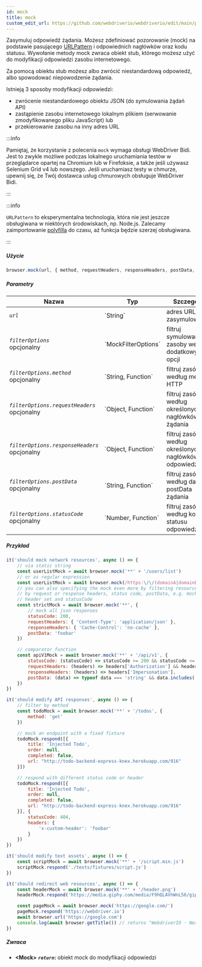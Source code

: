 ```yaml
---
id: mock
title: mock
custom_edit_url: https://github.com/webdriverio/webdriverio/edit/main/packages/webdriverio/src/commands/browser/mock.ts
---
```


Zasymuluj odpowiedź żądania. Możesz zdefiniować pozorowanie (mock) na podstawie pasującego
[URLPattern](https://developer.mozilla.org/en-US/docs/Web/API/URLPattern)
i odpowiednich nagłówków oraz kodu statusu. Wywołanie metody mock
zwraca obiekt stub, którego możesz użyć do modyfikacji odpowiedzi
zasobu internetowego.

Za pomocą obiektu stub możesz albo zwrócić niestandardową odpowiedź, albo
spowodować niepowodzenie żądania.

Istnieją 3 sposoby modyfikacji odpowiedzi:
- zwrócenie niestandardowego obiektu JSON (do symulowania żądań API)
- zastąpienie zasobu internetowego lokalnym plikiem (serwowanie zmodyfikowanego pliku JavaScript) lub
- przekierowanie zasobu na inny adres URL

:::info

Pamiętaj, że korzystanie z polecenia `mock` wymaga obsługi WebDriver Bidi. Jest to
zwykle możliwe podczas lokalnego uruchamiania testów w przeglądarce opartej na Chromium lub
w Firefoksie, a także jeśli używasz Selenium Grid v4 lub nowszego. Jeśli uruchamiasz testy
w chmurze, upewnij się, że Twój dostawca usług chmurowych obsługuje WebDriver Bidi.

:::

:::info

`URLPattern` to eksperymentalna technologia, która nie jest jeszcze obsługiwana w niektórych środowiskach, np. Node.js.
Zalecamy zaimportowanie [polyfilla](https://www.npmjs.com/package/urlpattern-polyfill)
do czasu, aż funkcja będzie szerzej obsługiwana.

:::

##### Użycie

```js
browser.mock(url, { method, requestHeaders, responseHeaders, postData, statusCode })
```

##### Parametry

<table>
  <thead>
    <tr>
      <th>Nazwa</th><th>Typ</th><th>Szczegóły</th>
    </tr>
  </thead>
  <tbody>
    <tr>
      <td><code><var>url</var></code></td>
      <td>`String`</td>
      <td>adres URL do zasymulowania</td>
    </tr>
    <tr>
      <td><code><var>filterOptions</var></code><br /><span className="label labelWarning">opcjonalny</span></td>
      <td>`MockFilterOptions`</td>
      <td>filtruj symulowane zasoby według dodatkowych opcji</td>
    </tr>
    <tr>
      <td><code><var>filterOptions.method</var></code><br /><span className="label labelWarning">opcjonalny</span></td>
      <td>`String, Function`</td>
      <td>filtruj zasób według metody HTTP</td>
    </tr>
    <tr>
      <td><code><var>filterOptions.requestHeaders</var></code><br /><span className="label labelWarning">opcjonalny</span></td>
      <td>`Object, Function`</td>
      <td>filtruj zasób według określonych nagłówków żądania</td>
    </tr>
    <tr>
      <td><code><var>filterOptions.responseHeaders</var></code><br /><span className="label labelWarning">opcjonalny</span></td>
      <td>`Object, Function`</td>
      <td>filtruj zasób według określonych nagłówków odpowiedzi</td>
    </tr>
    <tr>
      <td><code><var>filterOptions.postData</var></code><br /><span className="label labelWarning">opcjonalny</span></td>
      <td>`String, Function`</td>
      <td>filtruj zasób według danych postData żądania</td>
    </tr>
    <tr>
      <td><code><var>filterOptions.statusCode</var></code><br /><span className="label labelWarning">opcjonalny</span></td>
      <td>`Number, Function`</td>
      <td>filtruj zasób według kodu statusu odpowiedzi</td>
    </tr>
  </tbody>
</table>

##### Przykład

```js title="mock.js"
it('should mock network resources', async () => {
    // via static string
    const userListMock = await browser.mock('**' + '/users/list')
    // or as regular expression
    const userListMock = await browser.mock(/https:\/\/(domainA|domainB)\.com\/.+/)
    // you can also specifying the mock even more by filtering resources
    // by request or response headers, status code, postData, e.g. mock only responses with specific
    // header set and statusCode
    const strictMock = await browser.mock('**', {
        // mock all json responses
        statusCode: 200,
        requestHeaders: { 'Content-Type': 'application/json' },
        responseHeaders: { 'Cache-Control': 'no-cache' },
        postData: 'foobar'
    })

    // comparator function
    const apiV1Mock = await browser.mock('**' + '/api/v1', {
        statusCode: (statusCode) => statusCode >= 200 && statusCode <= 203,
        requestHeaders: (headers) => headers['Authorization'] && headers['Authorization'].startsWith('Bearer '),
        responseHeaders: (headers) => headers['Impersonation'],
        postData: (data) => typeof data === 'string' && data.includes('foo')
    })
})

it('should modify API responses', async () => {
    // filter by method
    const todoMock = await browser.mock('**' + '/todos', {
        method: 'get'
    })

    // mock an endpoint with a fixed fixture
    todoMock.respond([{
        title: 'Injected Todo',
        order: null,
        completed: false,
        url: "http://todo-backend-express-knex.herokuapp.com/916"
    }])

    // respond with different status code or header
    todoMock.respond([{
        title: 'Injected Todo',
        order: null,
        completed: false,
        url: "http://todo-backend-express-knex.herokuapp.com/916"
    }], {
        statusCode: 404,
        headers: {
            'x-custom-header': 'foobar'
        }
    })
})

it('should modify text assets', async () => {
    const scriptMock = await browser.mock('**' + '/script.min.js')
    scriptMock.respond('./tests/fixtures/script.js')
})

it('should redirect web resources', async () => {
    const headerMock = await browser.mock('**' + '/header.png')
    headerMock.respond('https://media.giphy.com/media/F9hQLAVhWnL56/giphy.gif')

    const pageMock = await browser.mock('https://google.com/')
    pageMock.respond('https://webdriver.io')
    await browser.url('https://google.com')
    console.log(await browser.getTitle()) // returns "WebdriverIO · Next-gen browser and mobile automation test framework for Node.js"
})
```

##### Zwraca

- **&lt;Mock&gt;**
            **<code><var>return</var></code>:**                                                obiekt mock do modyfikacji odpowiedzi